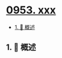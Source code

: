 # [0953. xxx](https://github.com/Tdahuyou/TNotes.leetcode/tree/main/notes/0953.%20xxx)

<!-- region:toc -->

- [1. 📝 概述](#1--概述)

<!-- endregion:toc -->

## 1. 📝 概述
